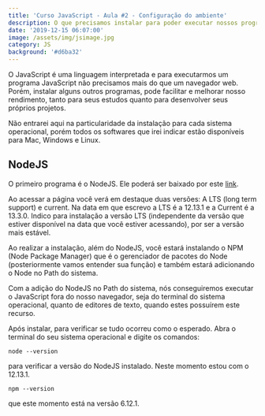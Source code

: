 ```yaml
---
title: 'Curso JavaScript - Aula #2 - Configuração do ambiente'
description: O que precisamos instalar para poder executar nossos programas JavaScript?
date: '2019-12-15 06:07:00'
image: /assets/img/jsimage.jpg
category: JS
background: '#d6ba32'
---
```

O JavaScript é uma linguagem interpretada e para executarmos um programa JavaScript não precisamos mais do que um navegador web. Porém, instalar alguns outros programas, pode facilitar e melhorar nosso rendimento, tanto para seus estudos quanto para desenvolver seus próprios projetos.

Não entrarei aqui na particularidade da instalação para cada sistema operacional, porém todos os softwares que irei indicar estão disponíveis para Mac, Windows e Linux.

## NodeJS

O primeiro programa é o NodeJS. Ele poderá ser baixado por este [link](https://nodejs.org/en/). 

Ao acessar a página você verá em destaque duas versões: A LTS (long term support) e current. Na data em que escrevo a LTS é a 12.13.1 e a Current é a 13.3.0. Indico para instalação a versão LTS (independente da versão que estiver disponível na data que você estiver acessando), por ser a versão mais estável.

Ao realizar a instalação, além do NodeJS, você estará instalando o NPM (Node Package Manager) que é o gerenciador de pacotes do Node (posteriormente vamos entender sua função) e também estará adicionando o Node no Path do sistema.

Com a adição do NodeJS no Path do sistema, nós conseguiremos executar o JavaScript fora do nosso navegador, seja do terminal do sistema operacional, quanto de editores de texto, quando estes possuírem este recurso.

Após instalar, para verificar se tudo ocorreu como o esperado. Abra o terminal do seu sistema operacional e digite os comandos:

```
node --version
```

para verificar a versão do NodeJS instalado. Neste momento estou com o 12.13.1.

```
npm --version
```

que este momento está na versão 6.12.1.






